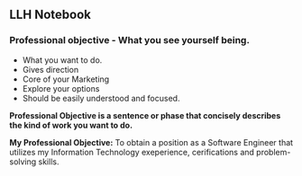 ## LLH Notebook

### Professional objective - What you see yourself being.
* What you want to do.
* Gives direction
* Core of your Marketing
* Explore your options
* Should be easily understood and focused.

**Professional Objective is a sentence or phase that concisely describes the kind of work you want to do.**

**My Professional Objective:** To obtain a position as a Software Engineer that utilizes my Information Technology exeperience, cerifications and problem-solving skills.
